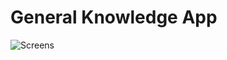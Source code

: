 # General Knowledge App

![Screens](https://user-images.githubusercontent.com/85859698/234074945-add3d230-9ea0-4c2c-bcf5-e4da12a09c6a.png)

